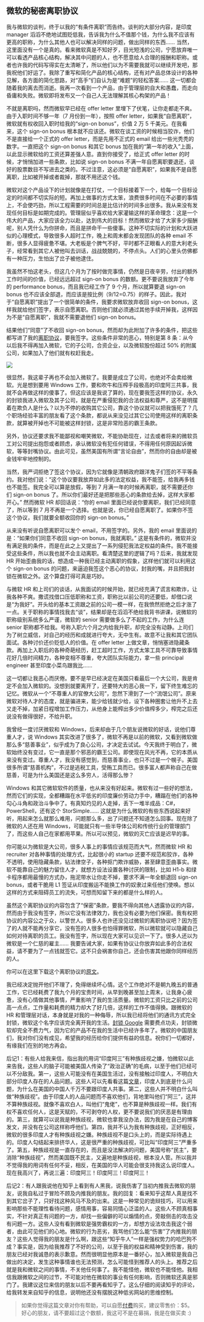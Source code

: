 ## 微软的秘密离职协议

我与微软的谈判，终于以我的“有条件离职”而告终。谈判的大部分内容，是印度 manager 滔滔不绝地试图贬低我，告诉我为什么不值那个钱，为什么我不应该有更高的职称，为什么其他人也可以解决同样的问题，做出同样的东西…… 当然，这里面没有一个是真的。看来微软真是不知好歹，目光短浅的公司，宁愿放弃唯一可以看透产品核心结构，解决其中问题的人，也不愿意给人合理的报酬和职称。或者也许我的代码写得实在太清晰了，所以他们以为不需要我就可以继续开发吧，那我祝他们好运了。我除了重写和简化产品的核心结构，还有对产品总体设计的各种见解，各方面的简化思路，对“高手”们自认为是“难题”的轻松答案…… 这一切都会随着我的离去而消逝。我再一次看到一个产品，由于管理层的自大和愚蠢，而走向昏庸和失败。微软即将发布又一个自己人无法理解其核心构架的产品！

不就是离职吗，然而微软早已经在 offer letter 里埋下了伏笔，让你走都走不爽。由于入职时间不够一年（7 月份到一年），按照 offer letter，如果我“自愿离职”，微软就有权收回入职时给我的“sign-on bonus”，价值 2 万 5 千美元。在我看来，这个 sign-on bonus 根本就不应该还。微软在谈工资的时候相当狡诈，他们不是直接给一个正式的 offer letter，而是先用不正式的 email 给出一些光秃秃的数字。一直把这个 sign-on bonus 和其它 bonus 加在我的“第一年的收入”上面，以此显示微软给的工资还算差强人意。直到你接受了，给正式 offer letter 的时候，才悄悄加进一些条款，比如说 sign-on bonus 不满一年自愿离职要退还，谈好的股票数目不写进去之类的。不过注意，这必须是“自愿离职”，如果我不是自愿离职，比如被开掉或者裁掉，那就不用还这个钱。

微软对这个产品设下的计划就像是在打仗，一个目标接着下一个，给每一个目标设定的时间都不切实际的短。再加上做事的方式太笨，浪费很多时间在不必要的事情上，不会使巧劲，所以工程需要的时间总是比估计的时间多出很多。我从来没有发现任何目标是如期完成的。管理层似乎喜欢给大家灌输这样的革命理念：这是一个伟大的产品，大家应该全力以赴，达到伟大的目标！然而微软才给了大家多少报酬呢，别人凭什么为你拼命，而且是拼命干一些傻事。这种不切实际的计划和大跃进似的心理模式，导致很多人超时工作，晚上和周末都会发现团队的各种 email 不断，很多人显得疲惫不堪。大老板是个脾气不好，平时都不正眼看人的意大利老头子，经常看到其它人被他叫去训话，战战兢兢的，不停点头。人们的心里头仿佛都有一种压力，生怕出了岔子被他逮住。

我虽然不怕这老头，但这几个月为了按时做完事情，仍然是日夜辛劳，付出的额外工作时间的价值，已经远远超过 sign-on bonus 的数额。更不要说我放弃了今年的 performance bonus，而且我已经工作了 9 个月，所以就算要退 sign-on bonus 也不应该全部退，而应该是按比例（9/12=0.75）的样子。因此，我对于“自愿离职”提出了一个很简单的条件，我要求微软放弃收回 sign-on bonus，这样我就给他们签字，表示自愿离职。否则他们就必须通过其他手续开掉我，这样因为不是“自愿离职”，我就不需要退他们 sign-on bonus。

结果他们“同意”了不收回 sign-on bonus，然而却为此附加了许多的条件，把这些都写进了我的[离职协议](http://yinwang.org/resources/microsoft-separation-agreement.pdf)，要我签字。这些条件非常的恶心，特别是第 8 条：从今以后我不得再加入微软，它的子公司，合资企业，以及微软股份超过 50% 的附属公司，如果加入了他们就有权赶我走。

[![](http://www.yinwang.org/images/microsoft-separation-term8.png)](http://yinwang.org/resources/microsoft-separation-agreement.pdf)

很显然，我这辈子再也不会加入微软了。我要是成立了公司，也绝对不会卖给微软。光是想到要用 Windows 工作，要和吹牛和压榨手段极高的印度阿三共事，我就不会再做这样的傻事了。但这应该是我说了算的，现在要我签这样的协议，永久的封锁我进入微软及其子公司，就是在严重侵犯我的合法权益和尊严，这不是明摆着在欺负人是什么？以为不停的收购其它公司，靠这个协议就可以把我饿死了？几个职场经验丰富的朋友看了这个条款，都说从来没见过其它公司使用这样的离职条款，就算被开掉也不可能被这样封锁，这是非常险恶的霸王条款。

另外，协议还要求我不能鄙视和嘲笑微软，不能协助现在，过去或者将来的微软员工对公司提出抱怨或者顾虑，承认微软没有犯任何错误，不得用任何原因起诉微软，等等封嘴协议。由此可见，虽然美国有所谓“言论自由”，然而你的自由却是被金钱牢牢地控制的。

当然，我严词拒绝了签这个协议，因为它就像是清朝政府跟洋鬼子们签的不平等条约。我对他们说：“这个协议要我放弃如此多的法定权益，我不能签，给我再多钱也不能签。我完全可以算是放假，等到 7 月满一年的时候再离职，就不需要还你们 sign-on bonus 了。所以你们最好还是把那些恶心的条款给去掉，这样大家都开心。” 然而微软 HR 却回话说：“你的 email 里面已经说你要离职，我们已经同意了，所以等到 7 月不再是一个选择。也就是说，你已经自愿离职了。如果你不签这个协议，我们就要全额收回你的 sign-on bonus。”

从来没有听说自愿离职可以发个 email，不用签字的。另外，我的 email 里面说的是：“如果你们同意不收回 sign-on bonus，我就离职。” 这是有条件的，微软并没有满足我的条件，而是在此之上又提出了一系列侵犯我法定权益的条件。我不能接受这些条件，所以我也就不会主动离职。看清楚这里的逻辑了吗？后来，我就发现 HR 开始歪曲我的话，想造成一种我已经主动离职的假象，这样他们就可以利用这个 sign-on bonus 的问题，来逼迫我签这个恶心的协议，封我的嘴，并且把我封锁在微软之外。这个算盘打得可真是巧妙。

与微软 HR 和上司们的谈话，从我面试的时候开始，就已经充满了谎言和欺诈，让我各种不爽。撒谎找借口压低职称和工资，职称比以前公司的还要低，却借口说是“为我好”。开头给的基本工资跟之前的公司一模一样，在我愤然拒绝之后才涨了一点。关于职称的事情找我去“谈”，结果却是在滔滔不绝给我背书讲课，说微软的职称级别系统多么严谨，微软的 senior 需要做多么了不起的工作，为什么连 senior 职称都不给我。号称入职六个月之内给我升职，却完全没有动静。上司们为了树立威信，对自己的经历和成就进行夸大，无中生有。故意不让我和其它团队面试。各种讨价还价贬低人的价值。在 offer letter 上做文章，悄悄塞进隐藏条款。再加上入职后的各种奇葩经历，赶工超时工作，方式太笨工具不可靠导致事情花好几倍时间精力，各种变相不尊重，夸大团队实际能力，拿一些 principal engineer 甚至印度小菜鸟跟我比……

这一切都让我恶心而厌倦。要不是早已经决定在美国只看最后一个大公司，我是肯定不会加入微软的。没想到就要离开了，还要特大的恶心我一下，留下终生难忘的记忆。微软从一个“不尊重人的官僚大公司”，忽然下滑到了一个“流氓公司”。原来微软对待人才的态度，就是骗进来，能少给钱就少给，设下各种圈套让他升不上去又走不掉，加紧日程增加工作压力，从他身上能榨出多少价值榨多少，榨完之后还说没有做得很好，不给升职。

我曾经一度讨厌微软和 Windows，后来却由于几个朋友说微软的好话，说他们尊重人才，说 Windows 其实改进了很多了，微软不再是以前的微软，又看到微软做那么多“慈善事业”，似乎成为了良心公司，才决定去试试。今天我终于明白了，微软始终没有变过，它一直是那个邪恶的霸王公司。即使现在风光不再，它的本质从来没有变过。尊重人才，我没有感觉到，而慈善事业，也只不过是一个幌子。美国很多所谓“慈善机构”，不过是逃税工具，受贿工具而已。很多富人都声称自己在做慈善，可是为什么美国还是这么多穷人，活得那么惨？

Windows 和其它微软软件的质量，也从来没有好起来。微软有过一些好的想法，然而它们的实现，全都糟蹋在水平低劣的印度廉价劳动力手中，糟蹋在他们的各种勾心斗角和政治斗争中了。有真知灼见的人走掉，丢下一堆半成品：C#，PowerShell，还有这个 StorSimple…… 这就是为什么微软的有些东西说起来好听，用起来怎么就那么难用，问题那么多，出了问题还不知道怎么回事。现在除了微软的人还在用 Windows，可能就只有一些半导体公司和传统行业的管理部门了，而这些人自己在家都用苹果。所以可以预见，微软的灭亡应该是迟早的事。

你可能以为微软是大公司，很多人事上的事情应该规范而大气，然而微软 HR 和 recruiter 对各种事情的处理方式，比起很小的 startup 还要不规范和狡诈，各种不透明，使用隐藏条款，钻法律空子，各种抠门欺诈威胁，甚至肆意歪曲事实。微软不能靠自己的魅力留住人才，就想方设法设置各种讨厌的限制，比如 H1-b 和绿卡程序都用最慢的方式办，拖泥带水让你走不掉，要求不满一年全额退回 sign-on bonus，或者干脆用 L1 签证从印度搬运不能换工作的奴隶过来任他们使唤。想以这样的方式来阻碍员工的流失，可想而知留下来的都是什么样的人。

虽然这个离职协议的内容包含了“保密”条款，要我不得向其他人透露协议的内容，然而由于我没有签字，所以它没有法律效力，我也没有必要为他们保密。我有权把协议的内容公之于众，以警世人。很多人也许还没见过微软的离职协议吧？因为签了的人就不能再分享它，没有签的人很多也怕得罪微软，所以微软就可以隐藏自己如何对待离职的员工。我没有签字，所以现在大家可以见识一下了。很多人还以为微软是一个仁慈的雇主…… 我要告诫大家，如果有协议让你放弃如此多的合法权益，请不要为了一点钱就签它。这不只会祸害你自己，还会伤害其他跟你同样经历的人。

你可以在这里下载这个离职协议的[原文](http://yinwang.org/resources/microsoft-separation-agreement.pdf)。

我已经决定抛开他们不理了，免得继续坏心情。这个工作绝对不是朝九晚五的普通工作，它已经耗费了我九个月的宝贵时间，从早到晚甚至加上周末，让我身心疲惫，没有心情做其他事情，严重影响了我的生活质量。微软的工资只比之前的公司高一点点，工作量和耗费的精力却大了好几倍，这样的工作不值得换。跟微软的 HR 和管理层对话，本身就是对我的一种侮辱，所以我已经将他们的通讯方式完全封锁，微软这个名字应该完全离开我的生活。[封锁 Google](http://www.yinwang.org/blog-cn/2017/05/04/contact) 需要费点功夫，封锁微软却完全不费力气，因为它的产品不在我的生活中已经许多年了。微软的中国朋友们，我对你们没有成见，希望我的经历给你们提供有益的信息。祝你们一切都好，有缘我们在别的地方再会。

后记1：有些人给我来信，指出我的用词“印度阿三”有种族歧视之嫌，怕微软以此来告我，这些人的脑子可能被美国人传染了“政治正确”的毛病，以至于他们已经可以不分敌我。第一，这些人可能没有在美国生活过，没有接触过印度人，不明白大部分印度人存在的人品问题。这些人可以先看看这篇[文章](http://mp.weixin.qq.com/s/9JKHJ0NXHYs27oGRa3zpgg)，印度人到底是什么问题，为什么在美国的中国人千万不要跟印度人共事。第二，这些人并不明白什么叫做“种族歧视”。由于印度人的人品问题而不喜欢他们，背地里叫他们“阿三”，这并不算种族歧视。就像不喜欢白人，叫他们“鬼佬”，也不算是种族歧视一样。我们有权不喜欢任何人，这是天赋的，不可剥夺的人权，更不要说我们的厌恶是有理由的。第三，就算可以说我是种族歧视，微软也拿我没办法，因为我是在自己的博客发文，并没有在公司这样称呼他们。第四，我并不认为我有种族歧视，正好相反，微软的很多印度人才有种族歧视之嫌。种族歧视不是口头上的，而是实际待遇上的。印度人勾结起来排挤华人，这是很严重的种族歧视，可比叫“印度阿三”严重多了。第五，种族歧视是一直存在的，而且是没法解决的问题，美国号称“民主”，要消除“种族歧视”，然而美国既不民主，又遍地是种族歧视，根本没人管。所以我并不觉得我的用词有任何不妥，相反，在美国的华人可能会很支持我这么说印度人。现在我高兴了，再说三遍：印度阿三！印度阿三！印度阿三！

后记2：有人跟我说他在知乎上看到有人黑我，说我伤害了当初内推我去微软的朋友，说我自私过于冒险不顾及内推我的朋友。我的回复：看来知乎这帮人真是找不到其它岔子了，只好找这种风马不及的出来。这是一种常见的诡辩技巧，可以用来影响那些不能理性看待问题，感情用事，容易同情心泛滥的人。这些人不顾真相事实，不针对真正有问题的一方，却找一些偏僻的可以煽情的点，旁敲侧击的攻击没有问题一方。这些人没有看到微软是强势霸权的一方，却想方设法攻击我这个弱者，由此可见他们的心地。微软的行为恶劣，我骂他们怎么能“伤害”了内推我的朋友？这些人觉得我的朋友是什么啊，跟这些“知乎牛人”一样是强权势力的哈巴狗不成？事实是，因为给我推荐了不好的公司，以至于我的权益和精神受到伤害，我的朋友已经对我诚恳的表示歉意。然而很明显他原本是一番好心，加入微软是我自己做出的决定，发生这种事情谁也无法预测，怎么可能怪到推荐人的头上。推荐之后就是我和微软之间的事情，不关他任何事了。我不能怪他，微软也不能怪他。我相信我跟微软之间的过节，不可能对他在微软的事业有任何影响，否则微软还真是邪门了。我建议这位来信的朋友以后不要再看知乎了。这么仔细的阅读知乎的评论，给我转发来自知乎的信息，说明他还没有摆脱这种低劣网站的思维控制。

> 如果你觉得这篇文章对你有帮助，可以自愿[付费](http://www.yinwang.org/blog-cn/2016/04/13/pay-blog)购买，建议零售价：$5。好心的朋友，请不要超过这个数额，我这可不是在募捐，我是在做买卖 :)
